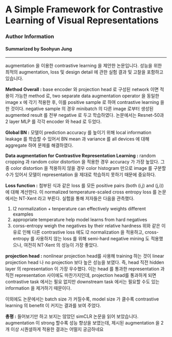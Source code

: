 # A Simple Framework for Contrastive Learning of Visual Representations
### Author Information
#### Summarized by Soohyun Jung
---

augmentation 을 이용한 contrastive learning 을 제안한 논문입니다. 성능을 위한 최적의 augmentation, loss 및 design detail 에 관한 실험 결과 및 고찰을 포함하고 있습니다. 

**Method**
**Overall :** base encoder 와 projection head 로 구성된 network 이면 적용이 가능한 method 로, two separate data augmentation operator 을 동일한 image x 에 각기 적용한 후, 이를 positive sample 로 하여 contrastive learning 을 한 것이다. negative sample 의 경우 minibatch 의 다른 image 로부터 생성된 augmented result 를 전부 negative 로 두고 학습하였다.
논문에서는 Resnet-50과 2 layer MLP 를 각각 encoder 와 head 로 두었다. 

**Global BN :** 모델이 prediction accuracy 를 높이기 위해 local information leakage 를 학습할 수 있어서 BN mean 과 variance 를 all devices 에 대해 aggregate 하여 문제를 해결하였다.

**Data augmentation for Contrastive Representation Learning :** random cropping 과 random color distortion 을 적용한 경우 accuracy 가 가장 높았다. 그 중 color distortion 을 적용하지 않을 경우 color histogram 만으로 image 를 구분할 수가 있어서 모델이 representation 을 제대로 학습하지 못하기 때문에 중요하다.

**Loss function :** 첨부된 식과 같은 loss 를 모든 positive pairs (both (i,j) and (j,i)) 에 대해 계산한다. 이 normalized temperature-scaled cross entropy loss 를 논문에서는 NT-Xent 라고 부른다. 실험을 통해 저자들은 다음을 관측했다.
1) l2 normalization + tenperature can effectively weights different examples
2) appropriate temperature help model learns from hard negatives
3) corss-entropy weigh the negatives by their relative hardness
위와 같은 이유로 인해 다른 contrastive loss 에도 l2 normalization 을 적용하고, cross-entropy 를 사용하지 않는 loss 를 위해 semi-hard negative mining 도 적용했으나, 여전히 NT-Xent 의 성능이 가장 좋았다.

**projection head :** nonlinear projection head를 사용해 training 하는 것이 linear projection head 나 no projection 보다 높은 성능을 보였다. 즉, head 직전 hidden layer 의 representation 이 가장 우수했다. 이는 head 를 통과한 representation 과 직전 representation 사이에도 마찬가지인데, projection head를 통과하게 되면 contrastive task 에서는 필요 없지만 downstream task 에서는 필요할 수도 있는 information 을 제거하기 때문이다.

이외에도 논문에서는 batch size 가 커질수록, model size 가 클수록 contrastive learning 의 benefit 이 커지는 결과를 보여 주었다.

**총평 :** 들어보기만 하고 보지는 않았던 simCLR 논문을 읽어 보았습니다. augmentation 이 strong 할수록 성능 향상을 보였는데, 제시된 augmentation 을 2개 이상 시퀀셜하게 적용한 결과는 어떨지 궁금하네요

